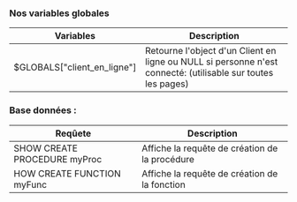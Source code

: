 ### Nos variables globales
 

| Variables  | Description |
| ------------- | ------------- |
| $GLOBALS["client_en_ligne"]  | Retourne l'object d'un Client en ligne ou NULL si personne n'est connecté: (utilisable sur toutes les pages)  |


### Base données :

| Reqûete  | Description |
| ------------- | ------------- |
| SHOW CREATE PROCEDURE myProc  | Affiche la requête de création de la procédure  |
| HOW CREATE FUNCTION myFunc |  Affiche la requête de création de la fonction |


